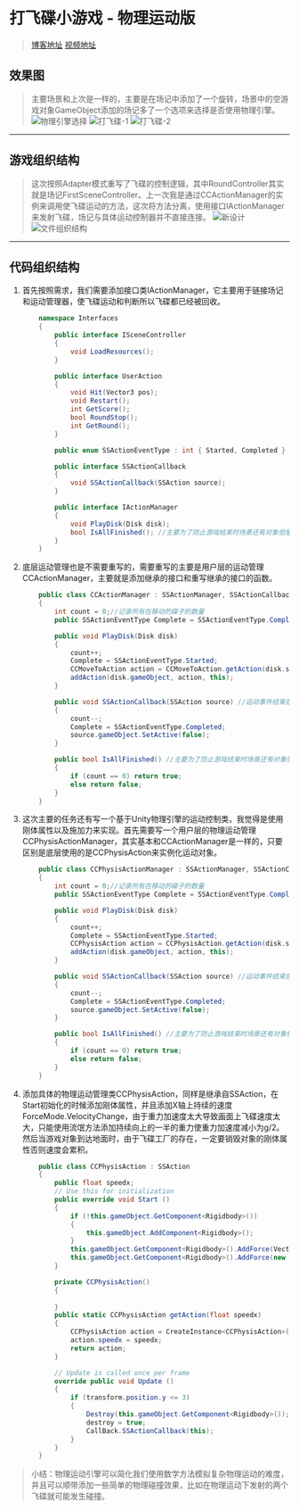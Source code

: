 # 打飞碟小游戏 - 物理运动版
> [博客地址](https://segmentfault.com/a/1190000014558760)
> [视频地址](http://v.youku.com/v_show/id_XMzU2MTAwMjY4MA==.html?spm=a2h3j.8428770.3416059.1)
## 效果图
> 主要场景和上次是一样的，主要是在场记中添加了一个旋转，场景中的空游戏对象GameObject添加的场记多了一个选项来选择是否使用物理引擎。
![物理引擎选择](http://img0.ph.126.net/eDbZOlBAzP5ElijuLB0jcQ==/6597355639682249370.png)
![打飞碟-1](http://img2.ph.126.net/SeJVVPeWhpt0mH1QrqzJJg==/6597277574356277600.png)
![打飞碟-2](http://img2.ph.126.net/u-dSDfnzYkgsIUskHAVu8w==/6631604327377143074.png)
---
## 游戏组织结构
> 这次按照Adapter模式重写了飞碟的控制逻辑，其中RoundController其实就是场记FirstSceneController。上一次我是通过CCActionManager的实例来调用使飞碟运动的方法，这次将方法分离，使用接口IActionManager来发射飞碟，场记与具体运动控制器并不直接连接。
![新设计](http://img0.ph.126.net/V1lalQFmlNct2hpKjbC9YA==/1273674269635919391.png)
![文件组织结构](http://img2.ph.126.net/z1omYx2f7Ap-ifVghEebrQ==/2598014035059538271.png)
---
## 代码组织结构
1. 首先按照需求，我们需要添加接口类IActionManager，它主要用于链接场记和运动管理器，使飞碟运动和判断所以飞碟都已经被回收。
    ```cs
        namespace Interfaces
        {
            public interface ISceneController
            {
                void LoadResources();
            }

            public interface UserAction
            {
                void Hit(Vector3 pos);
                void Restart();
                int GetScore();
                bool RoundStop();
                int GetRound();
            }

            public enum SSActionEventType : int { Started, Completed }

            public interface SSActionCallback
            {
                void SSActionCallback(SSAction source);
            }

            public interface IActionManager
            {
                void PlayDisk(Disk disk);
                bool IsAllFinished(); //主要为了防止游戏结束时场景还有对象但是GUI按钮已经加载出来
            }
        }
    ```
2. 底层运动管理也是不需要重写的，需要重写的主要是用户层的运动管理CCActionManager，主要就是添加继承的接口和重写继承的接口的函数。
    ```cs
        public class CCActionManager : SSActionManager, SSActionCallback, IActionManager
        {
            int count = 0;//记录所有在移动的碟子的数量
            public SSActionEventType Complete = SSActionEventType.Completed;

            public void PlayDisk(Disk disk)
            {
                count++;
                Complete = SSActionEventType.Started;
                CCMoveToAction action = CCMoveToAction.getAction(disk.speed);
                addAction(disk.gameObject, action, this);
            }

            public void SSActionCallback(SSAction source) //运动事件结束后的回调函数
            {
                count--;
                Complete = SSActionEventType.Completed;
                source.gameObject.SetActive(false);
            }

            public bool IsAllFinished() //主要为了防止游戏结束时场景还有对象但是GUI按钮已经加载出来
            {
                if (count == 0) return true;
                else return false;
            }
        }
    ```
3. 这次主要的任务还有写一个基于Unity物理引擎的运动控制类，我觉得是使用刚体属性以及施加力来实现。首先需要写一个用户层的物理运动管理CCPhysisActionManager，其实基本和CCActionManager是一样的，只要区别是底层使用的是CCPhysisAction来实例化运动对象。
    ```cs
        public class CCPhysisActionManager : SSActionManager, SSActionCallback, IActionManager
        {
            int count = 0;//记录所有在移动的碟子的数量
            public SSActionEventType Complete = SSActionEventType.Completed;

            public void PlayDisk(Disk disk)
            {
                count++;
                Complete = SSActionEventType.Started;
                CCPhysisAction action = CCPhysisAction.getAction(disk.speed); //实例化为物理运动对象
                addAction(disk.gameObject, action, this);
            }

            public void SSActionCallback(SSAction source) //运动事件结束后的回调函数
            {
                count--;
                Complete = SSActionEventType.Completed;
                source.gameObject.SetActive(false);
            }

            public bool IsAllFinished() //主要为了防止游戏结束时场景还有对象但是GUI按钮已经加载出来
            {
                if (count == 0) return true;
                else return false;
            }
        }
    ```
4. 添加具体的物理运动管理类CCPhysisAction，同样是继承自SSAction，在Start初始化的时候添加刚体属性，并且添加X轴上持续的速度ForceMode.VelocityChange，由于重力加速度太大导致画面上飞碟速度太大，只能使用流氓方法添加持续向上的一半的重力使重力加速度减小为g/2。然后当游戏对象到达地面时，由于飞碟工厂的存在，一定要销毁对象的刚体属性否则速度会累积。
    ```cs
        public class CCPhysisAction : SSAction
        {
            public float speedx;
            // Use this for initialization
            public override void Start ()
            {
                if (!this.gameObject.GetComponent<Rigidbody>())
                {
                    this.gameObject.AddComponent<Rigidbody>();
                }
                this.gameObject.GetComponent<Rigidbody>().AddForce(Vector3.up * 9.8f * 0.6f, ForceMode.Acceleration);
                this.gameObject.GetComponent<Rigidbody>().AddForce(new Vector3(speedx, 0, 0), ForceMode.VelocityChange);
            }

            private CCPhysisAction()
            {
                
            }
            public static CCPhysisAction getAction(float speedx)
            {
                CCPhysisAction action = CreateInstance<CCPhysisAction>();
                action.speedx = speedx;
                return action;
            }

            // Update is called once per frame
            override public void Update ()
            {
                if (transform.position.y <= 3)
                {
                    Destroy(this.gameObject.GetComponent<Rigidbody>());//如果不移除刚体属性会导致前面添加的速度属性累积。
                    destroy = true;
                    CallBack.SSActionCallback(this);
                }
            }
        }
    ```
> 小结：物理运动引擎可以简化我们使用数学方法模拟复杂物理运动的难度，并且可以顺带添加一些简单的物理碰撞效果，比如在物理运动下发射的两个飞碟就可能发生碰撞。
